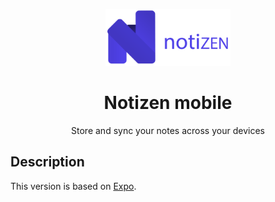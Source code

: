 <p align="center">
  <a href="../../documents/images/github-logo.png">
    <img src="../../documents/images/github-logo.png" alt="Logo" width="200" >
  </a>
  <h1 align="center">Notizen mobile</h1>
  <p align="center">
    Store and sync your notes across your devices
  </p>
</p>

## Description

This version is based on [Expo](https://docs.expo.io/).